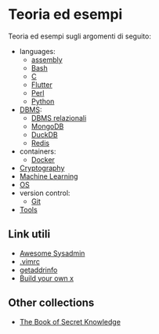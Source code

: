 # Teoria ed esempi

Teoria ed esempi sugli argomenti di seguito:

- languages:
  - [assembly](languages/assembler/Assembly/README.md)
  - [Bash](languages/Bash/README.md)
  - [C](languages/C/README.md)
  - [Flutter](languages/Flutter/README.md)
  - [Perl](languages/Perl/README.md)
  - [Python](languages/Python/README.md)
- [DBMS](DBMS/README.md):
  - [DBMS relazionali](DBMS/DBMSR/README.md)
  - [MongoDB](DBMS/MongoDB/README.md)
  - [DuckDB](DBMS/DuckDB/README.md)
  - [Redis](DBMS/Redis/README.md)
- containers:
  - [Docker](containers/Docker/README.md)
- [Cryptography](cryptography/README.md)
- [Machine Learning](Machine_Learning/README.md)
- [OS](OS/README.md)
- version control:
  - [Git](version_control/Git/README.md)
- [Tools](tools/README.md)

## Link utili

- [Awesome Sysadmin](https://github.com/awesome-foss/awesome-sysadmin)
- [.vimrc](https://github.com/vincenzoargese/vimrc)
- [getaddrinfo](https://valentin.gosu.se/blog/2025/02/getaddrinfo-sucks-everything-else-is-much-worse)
- [Build your own x](https://github.com/codecrafters-io/build-your-own-x)

## Other collections

- [The Book of Secret Knowledge](https://github.com/trimstray/the-book-of-secret-knowledge)
